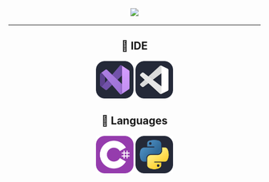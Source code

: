 <div align="center">
  <a href="https://git.io/typing-svg">
    <img src="https://readme-typing-svg.herokuapp.com/?lines=D%C3%A9veloppeur+Csharp+et+Python&center=true&size=20&color=blue" height="200">
  </a>
</div>

---
<div align="center">
<h2>🔨 <b>IDE</b></h2>
<p>
    <code><img title="Visual Studio" height="75" src="https://github.com/tandpfun/skill-icons/blob/main/icons/VisualStudio-Dark.svg"></code>
    <code><img title="Visual Studio Code" height="75" src="https://github.com/tandpfun/skill-icons/blob/main/icons/VSCode-Dark.svg"></code>
</p>
<h2>👷 <b>Languages</b></h2>
<p>
  <code><img title="CSharp" height="75" src="https://github.com/tandpfun/skill-icons/blob/main/icons/CS.svg"></code>
  <code><img title="Python" height="75" src="https://github.com/tandpfun/skill-icons/blob/main/icons/Python-Dark.svg"></code>
</p>
</div>
